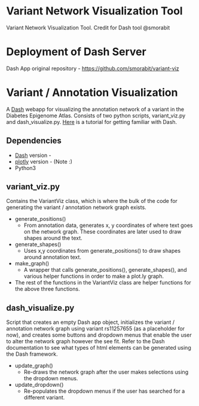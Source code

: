 # Variant Network Visualization Tool 
Variant Network Visualization Tool. Credit for Dash tool @smorabit

# Deployment of Dash Server


Dash App original repository - https://github.com/smorabit/variant-viz
# Variant / Annotation Visualization

A [Dash](https://plot.ly/products/dash/) webapp for visualizing the annotation network of a variant in the Diabetes Epigenome Atlas. Consists of two python scripts, variant_viz.py and dash_visualize.py. [Here](https://dash.plot.ly/getting-started) is a tutorial for getting familiar with Dash. 

## Dependencies 
* [Dash](https://dash.plot.ly/installation) version - 
* [plotly](https://plot.ly/python/getting-started/) version - (Note :)
* Python3

## variant_viz.py

Contains the VariantViz class, which is where the bulk of the code for generating the variant / annotation network graph exists.

* generate_positions()
    - From annotation data, generates x, y coordinates of where text goes on the network graph. These coordinates are later used to draw shapes around the text.
* generate_shapes()
    - Uses x,y coordinates from generate_positions() to draw shapes around annotation text.
* make_graph()
    - A wrapper that calls generate_positions(), generate_shapes(), and various helper functions in order to make a plot.ly graph. 
* The rest of the functions in the VariantViz class are helper functions for the above three functions.

## dash_visualize.py

Script that creates an empty Dash app object, initializes the variant / annotation network graph using variant rs11257655 (as a placeholder for now), and creates some buttons and dropdown menus that enable the user to alter the network graph however the see fit. Refer to the Dash documentation to see what types of html elements can be generated using the Dash framework.



* update_graph() 
    - Re-draws the network graph after the user makes selections using the dropdown menus.
* update_dropdown()
    - Re-populates the dropdown menus if the user has searched for a different variant.


